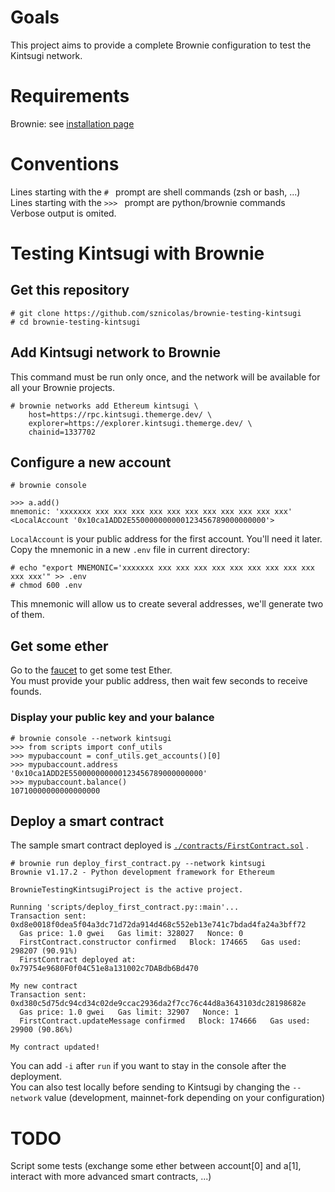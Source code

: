 
# Goals
This project aims to provide a complete Brownie configuration to test the Kintsugi network.

# Requirements
Brownie: see [installation page](https://eth-brownie.readthedocs.io/en/stable/install.html)

# Conventions
Lines starting with the `# ` prompt are shell commands (zsh or bash, ...)  
Lines starting with the `>>> ` prompt are python/brownie commands  
Verbose output is omited.

# Testing Kintsugi with Brownie
## Get this repository
```
# git clone https://github.com/sznicolas/brownie-testing-kintsugi
# cd brownie-testing-kintsugi
```

## Add Kintsugi network to Brownie
This command must be run only once, and the network will be available for all your Brownie projects.
```
# brownie networks add Ethereum kintsugi \
    host=https://rpc.kintsugi.themerge.dev/ \
    explorer=https://explorer.kintsugi.themerge.dev/ \
    chainid=1337702
```

## Configure a new account
```
# brownie console

>>> a.add()
mnemonic: 'xxxxxxx xxx xxx xxx xxx xxx xxx xxx xxx xxx xxx xxx'
<LocalAccount '0x10ca1ADD2E550000000000123456789000000000'>
```
`LocalAccount` is your public address for the first account. You'll need it later.  
Copy the mnemonic in a new `.env` file in current directory:
```
# echo "export MNEMONIC='xxxxxxx xxx xxx xxx xxx xxx xxx xxx xxx xxx xxx xxx'" >> .env
# chmod 600 .env
```
This mnemonic will allow us to create several addresses, we'll generate two of them.

## Get some ether
Go to the [faucet](https://faucet.kintsugi.themerge.dev/) to get some test Ether.  
You must provide your public address, then wait few seconds to receive founds.

### Display your public key and your balance
```
# brownie console --network kintsugi
>>> from scripts import conf_utils
>>> mypubaccount = conf_utils.get_accounts()[0]
>>> mypubaccount.address
'0x10ca1ADD2E550000000000123456789000000000'
>>> mypubaccount.balance()
10710000000000000000
```

## Deploy a smart contract
The sample smart contract deployed is [`./contracts/FirstContract.sol`](./contracts/FirstContract.sol) .
```
# brownie run deploy_first_contract.py --network kintsugi
Brownie v1.17.2 - Python development framework for Ethereum

BrownieTestingKintsugiProject is the active project.

Running 'scripts/deploy_first_contract.py::main'...
Transaction sent: 0xd8e0018f0dea5f04a3dc71d72da914d468c552eb13e741c7bdad4fa24a3bff72
  Gas price: 1.0 gwei   Gas limit: 328027   Nonce: 0
  FirstContract.constructor confirmed   Block: 174665   Gas used: 298207 (90.91%)
  FirstContract deployed at: 0x79754e9680F0f04C51e8a131002c7DABdb6Bd470

My new contract
Transaction sent: 0xd380c5d75dc94cd34c02de9ccac2936da2f7cc76c44d8a3643103dc28198682e
  Gas price: 1.0 gwei   Gas limit: 32907   Nonce: 1
  FirstContract.updateMessage confirmed   Block: 174666   Gas used: 29900 (90.86%)

My contract updated!
```
You can add `-i` after `run` if you want to stay in the console after the deployment.  
You can also test locally before sending to Kintsugi by changing the `--network` value (development, mainnet-fork depending on your configuration)

# TODO
Script some tests (exchange some ether between account[0] and a[1], interact with more advanced smart contracts, ...)
